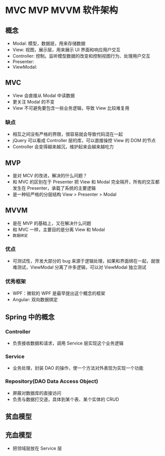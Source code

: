 # MVC MVP MVVM 软件架构

## 概念

- Modal: 模型，数据层，用来存储数据
- View: 视图，展示层，用来展示 UI 界面和响应用户交互
- Controller: 控制。监听模型数据的改变和控制视图行为、处理用户交互
- Presenter:
- ViewModal:

## MVC

- View 会直接从 Modal 中读数据
- 更关注 Modal 的不变
- View 不可避免要包含一些业务逻辑，导致 View 比较难复用

### 缺点

- 相互之间没有严格的界限，很容易就会导致代码混在一起
- jQuery 可以看成 Controller 层的库，可以直接操控 View 的 DOM 的节点
- Controller 会变得越来越沉，维护起来会越来越吃力

## MVP

- 是对 MCV 的改进，解决的什么问题？
- 和 MVC 的区别在于 Presenter 把 View 和 Modal 完全隔开，所有的交互都发生在 Presenter，承载了系统的主要逻辑
- 是一种较严格的分层结构 View > Presenter > Modal

## MVVM

- 是在 MVP 的基础上，又在解决什么问题
- 和 MVC 一样，主要目的是分离 View 和 Modal
- `数据绑定`

### 优点

- 可测试性，开发大部分的 bug 来源于逻辑处理，如果和界面绑在一起，就很难测试，ViewModal 分离了许多逻辑，可以对 ViewModal 独立测试

### 优秀框架

- WPF：微软的 WPF 是最早提出这个概念的框架
- Angular: 双向数据绑定

## Spring 中的概念

### Controller

- 负责接收数据和请求，调用 Service 层实现这个业务逻辑

### Service

- 业务处理，封装 DAO 的操作，使一个方法对外表现为实现一个功能

### Repository(DAO Data Access Object)

- 屏蔽对数据库的直接访问
- 负责与数据打交道，具体到某个表、某个实体的 CRUD

## 贫血模型

## 充血模型

- 把领域层放在 Service 层
